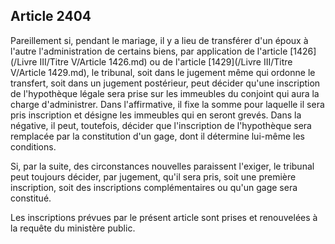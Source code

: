 Article 2404
----
Pareillement si, pendant le mariage, il y a lieu de transférer d'un époux à
l'autre l'administration de certains biens, par application de l'article [1426](/Livre III/Titre V/Article 1426.md) ou
de l'article [1429](/Livre III/Titre V/Article 1429.md), le tribunal, soit dans le jugement même qui ordonne le
transfert, soit dans un jugement postérieur, peut décider qu'une inscription de
l'hypothèque légale sera prise sur les immeubles du conjoint qui aura la charge
d'administrer. Dans l'affirmative, il fixe la somme pour laquelle il sera pris
inscription et désigne les immeubles qui en seront grevés. Dans la négative, il
peut, toutefois, décider que l'inscription de l'hypothèque sera remplacée par la
constitution d'un gage, dont il détermine lui-même les conditions.

Si, par la suite, des circonstances nouvelles paraissent l'exiger, le tribunal
peut toujours décider, par jugement, qu'il sera pris, soit une première
inscription, soit des inscriptions complémentaires ou qu'un gage sera constitué.

Les inscriptions prévues par le présent article sont prises et renouvelées à la
requête du ministère public.
